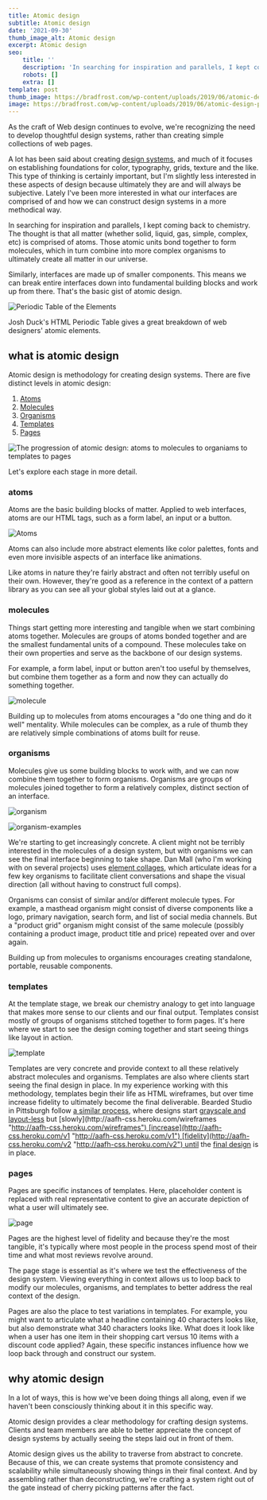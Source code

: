 ```yaml
---
title: Atomic design
subtitle: Atomic design
date: '2021-09-30'
thumb_image_alt: Atomic design
excerpt: Atomic design
seo:
    title: ''
    description: 'In searching for inspiration and parallels, I kept coming back to chemistry. The thought is that all matter (whether solid, liquid, gas, simple, complex, etc) is comprised of atoms. Those atomic units bond together to form molecules, which in turn combine into more complex organisms to ultimately create all matter in our universe.'
    robots: []
    extra: []
template: post
thumb_image: https://bradfrost.com/wp-content/uploads/2019/06/atomic-design-product.jpg
image: https://bradfrost.com/wp-content/uploads/2019/06/atomic-design-product.jpg
---
```







As the craft of Web design continues to evolve, we're recognizing the need to develop thoughtful design systems, rather than creating simple collections of web pages.

A lot has been said about creating [design systems](http://24ways.org/2012/design-systems/ "http://24ways.org/2012/design-systems/"), and much of it focuses on establishing foundations for color, typography, grids, texture and the like. This type of thinking is certainly important, but I'm slightly less interested in these aspects of design because ultimately they are and will always be subjective. Lately I've been more interested in what our interfaces are comprised of and how we can construct design systems in a more methodical way.

In searching for inspiration and parallels, I kept coming back to chemistry. The thought is that all matter (whether solid, liquid, gas, simple, complex, etc) is comprised of atoms. Those atomic units bond together to form molecules, which in turn combine into more complex organisms to ultimately create all matter in our universe.

Similarly, interfaces are made up of smaller components. This means we can break entire interfaces down into fundamental building blocks and work up from there. That's the basic gist of atomic design.

![Periodic Table of the Elements](http://bradfrost.com/wp-content/uploads/2012/11/Screen-Shot-2012-11-13-at-5.15.05-PM.png)

Josh Duck's HTML Periodic Table gives a great breakdown of web designers' atomic elements.

what is atomic design
---------------------

Atomic design is methodology for creating design systems. There are five distinct levels in atomic design:

1.  [Atoms](https://bradfrost.com/blog/post/atomic-web-design/#atoms)
2.  [Molecules](https://bradfrost.com/blog/post/atomic-web-design/#molecules)
3.  [Organisms](https://bradfrost.com/blog/post/atomic-web-design/#organisms)
4.  [Templates](https://bradfrost.com/blog/post/atomic-web-design/#templates)
5.  [Pages](https://bradfrost.com/blog/post/atomic-web-design/#pages)

![The progression of atomic design: atoms to molecules to organiams to templates to pages](http://bradfrost.com/wp-content/uploads/2013/06/atomic-design.png)

Let's explore each stage in more detail.

### atoms

Atoms are the basic building blocks of matter. Applied to web interfaces, atoms are our HTML tags, such as a form label, an input or a button.

![Atoms](http://bradfrost.com/wp-content/uploads/2013/06/atoms.jpg)

Atoms can also include more abstract elements like color palettes, fonts and even more invisible aspects of an interface like animations.

Like atoms in nature they're fairly abstract and often not terribly useful on their own. However, they're good as a reference in the context of a pattern library as you can see all your global styles laid out at a glance.

### molecules

Things start getting more interesting and tangible when we start combining atoms together. Molecules are groups of atoms bonded together and are the smallest fundamental units of a compound. These molecules take on their own properties and serve as the backbone of our design systems.

For example, a form label, input or button aren't too useful by themselves, but combine them together as a form and now they can actually do something together.

![molecule](http://bradfrost.com/wp-content/uploads/2013/06/molecule.jpg)

Building up to molecules from atoms encourages a "do one thing and do it well" mentality. While molecules can be complex, as a rule of thumb they are relatively simple combinations of atoms built for reuse.

### organisms

Molecules give us some building blocks to work with, and we can now combine them together to form organisms. Organisms are groups of molecules joined together to form a relatively complex, distinct section of an interface.

![organism](http://bradfrost.com/wp-content/uploads/2013/06/organism2.jpg)

![organism-examples](http://bradfrost.com/wp-content/uploads/2013/06/organism-examples.jpg)

We're starting to get increasingly concrete. A client might not be terribly interested in the molecules of a design system, but with organisms we can see the final interface beginning to take shape. Dan Mall (who I'm working with on several projects) uses [element collages](http://danielmall.com/articles/rif-element-collages/ "http://danielmall.com/articles/rif-element-collages/"), which articulate ideas for a few key organisms to facilitate client conversations and shape the visual direction (all without having to construct full comps).

Organisms can consist of similar and/or different molecule types. For example, a masthead organism might consist of diverse components like a logo, primary navigation, search form, and list of social media channels. But a "product grid" organism might consist of the same molecule (possibly containing a product image, product title and price) repeated over and over again.

Building up from molecules to organisms encourages creating standalone, portable, reusable components.

### templates

At the template stage, we break our chemistry analogy to get into language that makes more sense to our clients and our final output. Templates consist mostly of groups of organisms stitched together to form pages. It's here where we start to see the design coming together and start seeing things like layout in action.

![template](http://bradfrost.com/wp-content/uploads/2013/06/template1.jpg)

Templates are very concrete and provide context to all these relatively abstract molecules and organisms. Templates are also where clients start seeing the final design in place. In my experience working with this methodology, templates begin their life as HTML wireframes, but over time increase fidelity to ultimately become the final deliverable. Bearded Studio in Pittsburgh follow [a similar process](http://alistapart.com/article/responsive-comping-obtaining-signoff-with-mockups "http://alistapart.com/article/responsive-comping-obtaining-signoff-with-mockups"), where designs start [grayscale and layout-less](http://aafh-css.heroku.com/wireframes-no-mq "http://aafh-css.heroku.com/wireframes-no-mq") but [slowly](http://aafh-css.heroku.com/wireframes "http://aafh-css.heroku.com/wireframes") [increase](http://aafh-css.heroku.com/v1 "http://aafh-css.heroku.com/v1") [fidelity](http://aafh-css.heroku.com/v2 "http://aafh-css.heroku.com/v2") until the [final design](http://aafh-css.heroku.com/v5 "http://aafh-css.heroku.com/v5") is in place.

### pages

Pages are specific instances of templates. Here, placeholder content is replaced with real representative content to give an accurate depiction of what a user will ultimately see.

![page](http://bradfrost.com/wp-content/uploads/2013/06/page1.jpg)

Pages are the highest level of fidelity and because they're the most tangible, it's typically where most people in the process spend most of their time and what most reviews revolve around.

The page stage is essential as it's where we test the effectiveness of the design system. Viewing everything in context allows us to loop back to modify our molecules, organisms, and templates to better address the real context of the design.

Pages are also the place to test variations in templates. For example, you might want to articulate what a headline containing 40 characters looks like, but also demonstrate what 340 characters looks like. What does it look like when a user has one item in their shopping cart versus 10 items with a discount code applied? Again, these specific instances influence how we loop back through and construct our system.

why atomic design
-----------------

In a lot of ways, this is how we've been doing things all along, even if we haven't been consciously thinking about it in this specific way.

Atomic design provides a clear methodology for crafting design systems. Clients and team members are able to better appreciate the concept of design systems by actually seeing the steps laid out in front of them.

Atomic design gives us the ability to traverse from abstract to concrete. Because of this, we can create systems that promote consistency and scalability while simultaneously showing things in their final context. And by assembling rather than deconstructing, we're crafting a system right out of the gate instead of cherry picking patterns after the fact.